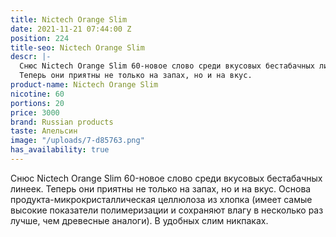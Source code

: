 ```yaml
---
title: Nictech Orange Slim
date: 2021-11-21 07:44:00 Z
position: 224
title-seo: Nictech Orange Slim
descr: |-
  Снюс Nictech Orange Slim 60-новое слово среди вкусовых бестабачных линеек.
  Теперь они приятны не только на запах, но и на вкус.
product-name: Nictech Orange Slim
nicotine: 60
portions: 20
price: 3000
brand: Russian products
taste: Апельсин
image: "/uploads/7-d85763.png"
has_availability: true
---
```


Снюс Nictech Orange Slim 60-новое слово среди вкусовых бестабачных линеек.
Теперь они приятны не только на запах, но и на вкус.
Основа продукта-микрокристаллическая целлюлоза из хлопка (имеет самые высокие показатели полимеризации и сохраняют влагу в несколько раз лучше, чем древесные аналоги).
В удобных слим никпаках.